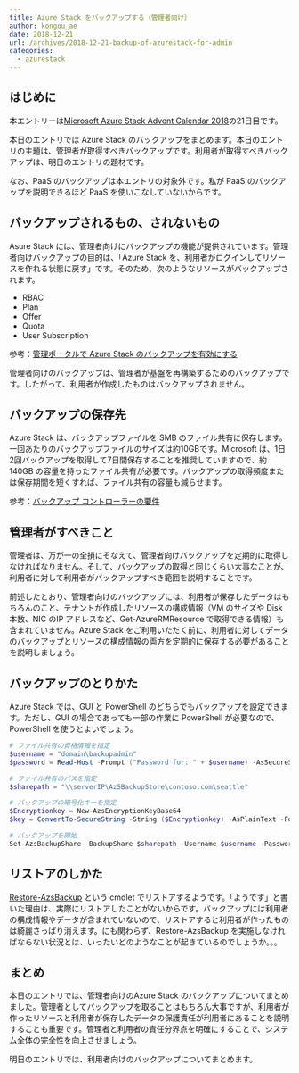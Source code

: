 ```yaml
---
title: Azure Stack をバックアップする（管理者向け）
author: kongou_ae
date: 2018-12-21
url: /archives/2018-12-21-backup-of-azurestack-for-admin
categories:
  - azurestack
---
```


##  はじめに

本エントリーは[Microsoft Azure Stack Advent Calendar 2018](https://qiita.com/advent-calendar/2018/azure-stack)の21日目です。

本日のエントリでは Azure Stack のバックアップをまとめます。本日のエントリの主題は、管理者が取得すべきバックアップです。利用者が取得すべきバックアップは、明日のエントリの題材です。

なお、PaaS のバックアップは本エントリの対象外です。私が PaaS のバックアップを説明できるほど PaaS を使いこなしていないからです。

## バックアップされるもの、されないもの

Asure Stack には、管理者向けにバックアップの機能が提供されています。管理者向けバックアップの目的は、「Azure Stack を、利用者がログインしてリソースを作れる状態に戻す」です。そのため、次のようなリソースがバックアップされます。

- RBAC
- Plan
- Offer
- Quota
- User Subscription

参考：[管理ポータルで Azure Stack のバックアップを有効にする](https://docs.microsoft.com/ja-jp/azure/azure-stack/azure-stack-backup-enable-backup-console)

管理者向けのバックアップは、管理者が基盤を再構築するためのバックアップです。したがって、利用者が作成したものはバックアップされません。

## バックアップの保存先

Azure Stack は、バックアップファイルを SMB のファイル共有に保存します。一回あたりのバックアップファイルのサイズは約10GBです。Microsoft は、1日2回バックアップを取得して7日間保存することを推奨していますので、約140GB の容量を持ったファイル共有が必要です。バックアップの取得頻度または保存期間を短くすれば、ファイル共有の容量も減らせます。

参考：[バックアップ コントローラーの要件](https://docs.microsoft.com/ja-jp/azure/azure-stack/azure-stack-backup-reference#backup-controller-requirements)

## 管理者がすべきこと

管理者は、万が一の全損にそなえて、管理者向けバックアップを定期的に取得しなければなりません。そして、バックアップの取得と同じくらい大事なことが、利用者に対して利用者がバックアップすべき範囲を説明することです。

前述したとおり、管理者向けのバックアップには、利用者が保存したデータはもちろんのこと、テナントが作成したリソースの構成情報（VM のサイズや Disk本数、NIC のIP アドレスなど、Get-AzureRMResource で取得できる情報）も含まれていません。Azure Stack をご利用いただく前に、利用者に対してデータのバックアップとリソースの構成情報の両方を定期的に保存する必要があることを説明しましょう。

## バックアップのとりかた

Azure Stack では、GUI と PowerShell のどちらでもバックアップを設定できます。ただし、GUI の場合であっても一部の作業に PowerShell が必要なので、PowerShell を使うとよいでしょう。

```powershell
# ファイル共有の資格情報を指定
$username = "domain\backupadmin"
$password = Read-Host -Prompt ("Password for: " + $username) -AsSecureString

# ファイル共有のパスを指定
$sharepath = "\\serverIP\AzSBackupStore\contoso.com\seattle"

# バックアップの暗号化キーを指定
$Encryptionkey = New-AzsEncryptionKeyBase64
$key = ConvertTo-SecureString -String ($Encryptionkey) -AsPlainText -Force

# バックアップを開始
Set-AzsBackupShare -BackupShare $sharepath -Username $username -Password $password -EncryptionKey $key
```

## リストアのしかた

[Restore-AzsBackup](https://docs.microsoft.com/en-us/powershell/module/azs.backup.admin/restore-azsbackup) という cmdlet でリストアするようです。「ようです」と書いた理由は、実際にリストアしたことがないからです。バックアップには利用者の構成情報やデータが含まれていないので、リストアすると利用者が作ったものは綺麗さっぱり消えます。にも関わらず、Restore-AzsBackup を実施しなければならない状況とは、いったいどのようなことが起きているのでしょうか。。。

## まとめ

本日のエントリでは、管理者向けのAzure Stack のバックアップについてまとめました。管理者としてバックアップを取ることはもちろん大事ですが、利用者が作ったリソースと利用者が保存したデータの保護責任が利用者にあることを説明することも重要です。管理者と利用者の責任分界点を明確にすることで、システム全体の完全性を向上させましょう。

明日のエントリでは、利用者向けのバックアップについてまとめます。
